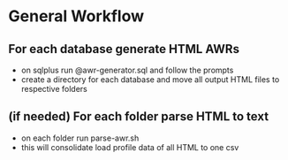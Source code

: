 
# General Workflow 

## For each database generate HTML AWRs
* on sqlplus run @awr-generator.sql and follow the prompts
* create a directory for each database and move all output HTML files to respective folders

## (if needed) For each folder parse HTML to text 
* on each folder run parse-awr.sh
* this will consolidate load profile data of all HTML to one csv




